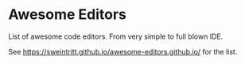 Awesome Editors
================

List of awesome code editors. From very simple to full blown IDE.

See https://sweintritt.github.io/awesome-editors.github.io/ for the list.
